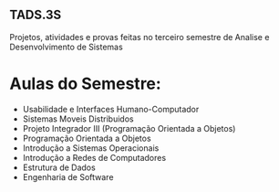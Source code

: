 ## TADS.3S
Projetos, atividades e provas feitas no terceiro semestre de Analise e Desenvolvimento de Sistemas

# Aulas do Semestre:
- Usabilidade e Interfaces Humano-Computador
- Sistemas Moveis Distribuidos
- Projeto Integrador III (Programação Orientada a Objetos)
- Programação Orientada a Objetos
- Introdução a Sistemas Operacionais
- Introdução a Redes de Computadores
- Estrutura de Dados
- Engenharia de Software
